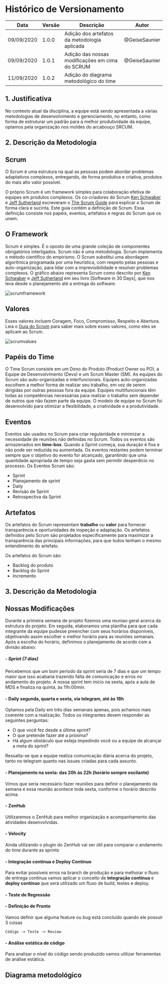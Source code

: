 # Histórico de Versionamento
Data|Versão|Descrição|Autor
-|-|-|-
09/09/2020|1.0.0|Adição dos artefatos da metodologia aplicada | @GeiseSaunier
09/09/2020|1.0.1|Adição das nossas modificações em cima do SCRUM | @GeiseSaunier
11/09/2020 |1.0.2|Adição do diagrama metodológico do time | 


## 1. Justificativa 

No contexto atual da disciplina, a equipe está sendo apresentada a várias metodologias de desenvolvimento e gerenciamento, no entanto, como forma de estruturar um padrão para a melhor produtividade da equipe, optamos pela organização nos moldes do arcabouço SRCUM. 

## 2. Descrição da Metodologia

## Scrum

O Scrum é uma estrutura na qual as pessoas podem abordar problemas adaptativos complexos, entregando, de forma produtiva e criativa, produtos do mais alto valor possível.

O próprio Scrum é um framework simples para colaboração efetiva de equipes em produtos complexos. Os co-criadores do Scrum [Ken Schwaber]() e [Jeff Sutherland]() escreveram o [The Scrum Guide]() para explicar o Scrum de forma clara e sucinta. Este guia contém a definição de Scrum. Essa definição consiste nos papéis, eventos, artefatos e regras do Scrum que os unem.

## O Framework

Scrum é simples. É o oposto de uma grande coleção de componentes obrigatórios interligados. Scrum não é uma metodologia. Scrum implementa o método científico do empirismo. O Scrum substitui uma abordagem algorítmica programada por uma heurística, com respeito pelas pessoas e auto-organização, para lidar com a imprevisibilidade e resolver problemas complexos. O gráfico abaixo representa Scrum como descrito por [Ken Schwaber]() e [Jeff Sutherland]() em seu livro [Software in 30 Days], que nos leva desde o planejamento até a entrega do software.

![scrumframework](https://user-images.githubusercontent.com/18387694/44786444-87524900-ab6a-11e8-92f3-6a2df532e5d3.png)

## Valores
Esses valores incluem Coragem, Foco, Compromisso, Respeito e Abertura. Leia o [Guia do Scrum]() para saber mais sobre esses valores, como eles se aplicam ao Scrum.

![scrumvalues](https://user-images.githubusercontent.com/18387694/44786604-08114500-ab6b-11e8-93de-897a64953dc6.png)

## Papéis do Time

O Time Scrum consiste em um Dono do Produto (Product Owner ou PO), a Equipe de Desenvolvimento (Devs) e um Scrum Master (SM). As equipes do Scrum são auto-organizadas e interfuncionais. Equipes auto-organizadas escolhem a melhor forma de realizar seu trabalho, em vez de serem dirigidas por outras pessoas fora da equipe. Equipes multifuncionais têm todas as competências necessárias para realizar o trabalho sem depender de outros que não fazem parte da equipe. O modelo de equipe no Scrum foi desenvolvido para otimizar a flexibilidade, a criatividade e a produtividade.

## Eventos

Eventos são usados ​​no Scrum para criar regularidade e minimizar a necessidade de reuniões não definidas no Scrum. Todos os eventos são armazenados em **time-box**. Quando a Sprint começa, sua duração é fixa e não pode ser reduzida ou aumentada. Os eventos restantes podem terminar sempre que o objetivo do evento for alcançado, garantindo que uma quantidade apropriada de tempo seja gasta sem permitir desperdício no processo. Os Eventos Scrum são:

- Sprint
- Planejamento de sprint
- Daily
- Revisão de Sprint
- Retrospectiva da Sprint


## Artefatos

Os artefatos do Scrum representam **trabalho** ou **valor** para fornecer transparência e oportunidades de inspeção e adaptação. Os artefatos definidos pelo Scrum são projetados especificamente para maximizar a transparência das principais informações, para que todos tenham o mesmo entendimento do artefato.

Os artefatos do Scrum são:

- Backlog do produto
- Backlog do Sprint
- Incremento

## 3. Descrição da Metodologia

## Nossas Modificações

Durante a primeira semana de projeto fizemos uma reuniao geral acerca da estrutura do projeto. Em seguida, elaboramos uma planilha para que cada integrante da equipe pudesse preencher com seus horários disponíveis, objetivando assim escolher o melhor horário para as reuniões semanais. Após a escolha do horário, definimos o planejamento de acordo com a divisão abaixo:

##### - Sprint (7 dias)

Percebemos que um bom período da sprint seria de 7 dias e que um tempo maior que isso acabaria trazendo falta de comunicação e erros no andamento do projeto. A nossa sprint tem início na sexta, após a aula de MDS e finaliza na quinta, às 11h:00min.

#### - Daily segunda, quarta e sexta, via telegram, até às 18h

Optamos pela Daily em três dias semanais apenas, pois achamos mais coerente com a realização. Todos os integrantes devem responder as seguintes perguntas:
- O que você fez desde a última sprint?
- O que pretende fazer até a próxima?
- Há algum obstáculo que esteja impedindo você ou a equipe de alcançar a meta do sprint?

Ressalta-se que a equipe realiza comunicação diária acerca do projeto, tanto no telegram quanto nas issues criadas para cada assunto.

#### - Planejamento na sexta: das 20h às 22h (horário sempre oscilante)

Vimos que seria necessário fazer reuniões para definir o planejamento da semana e essa reunião acontece toda sexta, conforme o horário descrito acima. 

#### - ZenHub

Utilizaremos o ZenHub para melhor organização e acompanhamento das atividades desenvolvidas.

#### - Velocity

Ainda utilizando o plugin do ZenHub vai ser útil para comparar o andamento do time durante as sprints

#### - Integração contínua e Deploy Contínuo

Para evitar possíveis erros na branch de produção e para melhorar o fluxo de entrega contínua vamos aplicar o conceito de **integração contínua** e **deploy contínuo** que será utilizado um fluxo de build, testes e deploy.

#### - Teste de Regressão

#### - Definição de Pronto

Vamos definir que alguma feature ou bug está concluído quando ele possuir 3 coisas
```
Código -> Teste -> Review
```
#### - Análise estática de código

Para analisar o nível do código sendo produzido vamos utilizar ferramentas de análise estática.

## Diagrama metodológico


